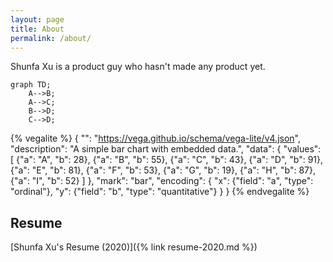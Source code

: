 ```yaml
---
layout: page
title: About
permalink: /about/
---
```


Shunfa Xu is a product guy who hasn't made any product yet.

```mermaid
graph TD;
    A-->B;
    A-->C;
    B-->D;
    C-->D;
```

{% vegalite %}
{
  "": "https://vega.github.io/schema/vega-lite/v4.json",
  "description": "A simple bar chart with embedded data.",
  "data": {
    "values": [
      {"a": "A", "b": 28}, {"a": "B", "b": 55}, {"a": "C", "b": 43},
      {"a": "D", "b": 91}, {"a": "E", "b": 81}, {"a": "F", "b": 53},
      {"a": "G", "b": 19}, {"a": "H", "b": 87}, {"a": "I", "b": 52}
    ]
  },
  "mark": "bar",
  "encoding": {
    "x": {"field": "a", "type": "ordinal"},
    "y": {"field": "b", "type": "quantitative"}
  }
}
{% endvegalite %}

## Resume

[Shunfa Xu's Resume (2020)]({% link resume-2020.md %})

